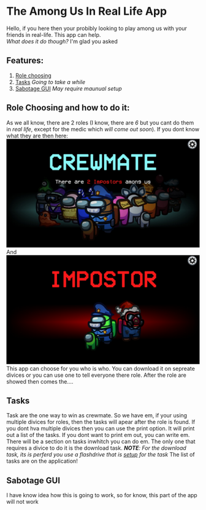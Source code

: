 # The Among Us In Real Life App    
Hello, if you here then your probibly looking to play among us with your friends in real-life. This app can help.    
_What does it do though?_ I'm glad you asked       

## Features:

1. [Role choosing](https://github.com/Medatur76/Among-Us-In-Real-Life-App#role-choosing-and-how-to-do-it)    
2. [Tasks](https://github.com/Medatur76/Among-Us-In-Real-Life-App#tasks) _Going to take a while_    
3. [Sabotage GUI](https://github.com/Medatur76/Among-Us-In-Real-Life-App#sabotage-gui) _May require maunual setup_


## Role Choosing and how to do it:

As we all know, there are 2 roles (I know, there are _6_ but you cant do them in _real life_, except for the medic which _will come out soon_).
If you dont know what they are then here:    
![Crewmate](https://github.com/Medatur76/Among-Us-In-Real-Life-App/blob/master/Among%20Us%20APP/Pictures/Crewmate.jpg)    
And    
![Imposter](https://github.com/Medatur76/Among-Us-In-Real-Life-App/blob/master/Among%20Us%20APP/Pictures/Imposter.jpg)     
This app can choose for you who is who. You can download it on sepreate divices or you can use one to tell everyone there role.
After the role are showed then comes the....

## Tasks

Task are the one way to win as crewmate. So we have em, if your using multiple divices for roles, then the tasks will apear after the role is found. If you dont hva multiple divices then you can use the print option. It will print out a list of the tasks. If you dont want to print em out, you can write em. There will be a section on tasks inwhitch you can do em. The only one that requires a divice to do it is the download task. _**NOTE**: For the download task, its is perferd you use a flashdrive that is [setup](https://github.com/Medatur76/Among-Us-In-Real-Life-App#flash-drive-setup) for the task_ The list of tasks are on the application!     

## Sabotage GUI

I have know idea how this is going to work, so for know, this part of the app will not work
